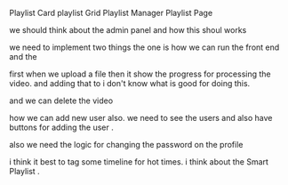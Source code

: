 Playlist Card
playlist Grid
Playlist Manager
Playlist Page



we should think about the admin panel and how this shoul works 

we need to implement two things
the one is how we can run the front end and the 

first when we upload a file then it show the progress for processing the video. and adding that to 
i don't know what is good for doing this.

and we can delete the video 


how we can add new user also. we need to see the users and also 
have buttons for adding the user .

also we need the logic for changing the password on the profile 


i think it best to tag some timeline for hot times.
i think about the Smart Playlist .